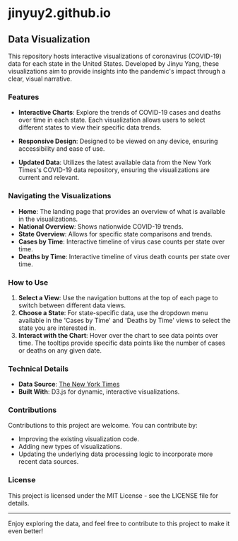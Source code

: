 # jinyuy2.github.io

## Data Visualization

This repository hosts interactive visualizations of coronavirus (COVID-19) data for each state in the United States. Developed by Jinyu Yang, these visualizations aim to provide insights into the pandemic's impact through a clear, visual narrative.

### Features

- **Interactive Charts**: Explore the trends of COVID-19 cases and deaths over time in each state. Each visualization allows users to select different states to view their specific data trends.
  
- **Responsive Design**: Designed to be viewed on any device, ensuring accessibility and ease of use.

- **Updated Data**: Utilizes the latest available data from the New York Times's COVID-19 data repository, ensuring the visualizations are current and relevant.

### Navigating the Visualizations

- **Home**: The landing page that provides an overview of what is available in the visualizations.
- **National Overview**: Shows nationwide COVID-19 trends.
- **State Overview**: Allows for specific state comparisons and trends.
- **Cases by Time**: Interactive timeline of virus case counts per state over time.
- **Deaths by Time**: Interactive timeline of virus death counts per state over time.

### How to Use

1. **Select a View**: Use the navigation buttons at the top of each page to switch between different data views.
2. **Choose a State**: For state-specific data, use the dropdown menu available in the 'Cases by Time' and 'Deaths by Time' views to select the state you are interested in.
3. **Interact with the Chart**: Hover over the chart to see data points over time. The tooltips provide specific data points like the number of cases or deaths on any given date.

### Technical Details

- **Data Source**: [The New York Times](https://github.com/nytimes/covid-19-data)
- **Built With**: D3.js for dynamic, interactive visualizations.

### Contributions

Contributions to this project are welcome. You can contribute by:

- Improving the existing visualization code.
- Adding new types of visualizations.
- Updating the underlying data processing logic to incorporate more recent data sources.

### License

This project is licensed under the MIT License - see the LICENSE file for details.

---

Enjoy exploring the data, and feel free to contribute to this project to make it even better!
